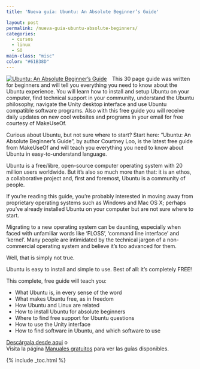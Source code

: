```yaml
---
title: 'Nueva guía: Ubuntu: An Absolute Beginner’s Guide'

layout: post
permalink: /nueva-guia-ubuntu-absolute-beginners/
categories:
  - cursos
  - linux
  - SO
main-class: "misc"
color: "#61B38D"
---
```

<div style="float:left; margin-right:1em;">
  <a href="http://elbauldelprogramador.tradepub.com/c/pubRD.mpl?sr=oc&_t=oc:&pc=w_make72/prgm.cgi"><img style="border:none;"  src="https://lh5.googleusercontent.com/-pOL8x3wV9cE/Tzk33Qbuj7I/AAAAAAAACEk/2VSVxrYjFeU/s640/ubuntu-large.jpg" title="Ubuntu: An Absolute Beginner’s Guide" alt="Ubuntu: An Absolute Beginner’s Guide" /></a>
</div>

This 30 page guide was written for beginners and will tell you everything you need to know about the Ubuntu experience. You will learn how to install and setup Ubuntu on your computer, find technical support in your community, understand the Ubuntu philosophy, navigate the Unity desktop interface and use Ubuntu compatible software programs. Also with this free guide you will receive daily updates on new cool websites and programs in your email for free courtesy of MakeUseOf.

Curious about Ubuntu, but not sure where to start? Start here: “Ubuntu: An Absolute Beginner’s Guide”, by author Courtney Loo, is the latest free guide from MakeUseOf and will teach you everything you need to know about Ubuntu in easy-to-understand language.

Ubuntu is a free/libre, open-source computer operating system with 20 million users worldwide. But it’s also so much more than that: it is an ethos, a collaborative project and, first and foremost, Ubuntu is a community of people.

If you’re reading this guide, you’re probably interested in moving away from proprietary operating systems such as Windows and Mac OS X; perhaps you’ve already installed Ubuntu on your computer but are not sure where to start.

Migrating to a new operating system can be daunting, especially when faced with unfamiliar words like ‘FLOSS’, ‘command line interface’ and ‘kernel’. Many people are intimidated by the technical jargon of a non-commercial operating system and believe it’s too advanced for them.

Well, that is simply not true.

Ubuntu is easy to install and simple to use. Best of all: it’s completely FREE!

This complete, free guide will teach you:

  * What Ubuntu is, in every sense of the word
  * What makes Ubuntu free, as in freedom
  * How Ubuntu and Linux are related
  * How to install Ubuntu for absolute beginners
  * Where to find free support for Ubuntu questions
  * How to use the Unity interface
  * How to find software in Ubuntu, and which software to use

[Descárgala desde aqui][1] o  
Visita la página [Manuales gratuitos][2] para ver las guías disponibles.



 [1]: http://elbauldelprogramador.tradepub.com/c/pubRD.mpl?sr=oc&_t=oc:&pc=w_make72/prgm.cgi
 [2]: http://bashyc.blogspot.com/p/guias-gratuitas.html

{% include _toc.html %}
